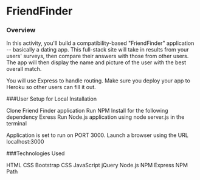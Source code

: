 # FriendFinder



### Overview

In this activity, you'll build a compatibility-based "FriendFinder" application -- basically a dating app. This full-stack site will take in results from your users' surveys, then compare their answers with those from other users. The app will then display the name and picture of the user with the best overall match.

You will use Express to handle routing. Make sure you deploy your app to Heroku so other users can fill it out.

###User Setup for Local Installation

Clone Friend Finder application
Run NPM Install for the following dependency
Exress
Run Node.js application using node server.js in the terminal

Application is set to run on PORT 3000. Launch a browser using the URL localhost:3000

###Technologies Used

HTML
CSS Bootstrap
CSS
JavaScript
jQuery
Node.js
NPM Express
NPM Path